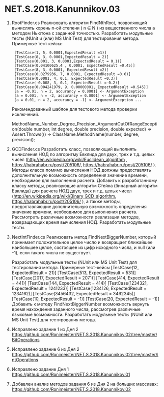 # NET.S.2018.Kanunnikov.03
1) RootFinder.cs
    Реализовать алгоритм FindNthRoot, позволяющий вычислять корень n-ой степени ( n ∈ N ) из вещественного числа а методом Ньютона с заданной точностью. Разработать модульные тесты (NUnit и (или) MS Unit Test) для тестирования метода. Примерные тест кейсы:

        [TestCase(1, 5, 0.0001,ExpectedResult =1)]
        [TestCase(8, 3, 0.0001,ExpectedResult = 2)]
        [TestCase(0.001, 3, 0.0001,ExpectedResult = 0.1)]
        [TestCase(0.04100625,4 , 0.0001, ExpectedResult =0.45)]
        [TestCase(8, 3, 0.0001, ExpectedResult =2)]
        [TestCase(0.0279936, 7, 0.0001, ExpectedResult =0.6)]
        [TestCase(0.0081, 4, 0.1, ExpectedResult =0.3)]
        [TestCase(-0.008, 3, 0.1, ExpectedResult =-0.2)]
        [TestCase(0.004241979, 9, 0.00000001, ExpectedResult =0.545)]
        [a = -0.01, n = 2, accurancy = 0.0001] <- ArgumentException
        [a = 0.001, n = -2, accurancy = 0.0001] <- ArgumentException
        [a = 0.01, n = 2, accurancy = -1] <- ArgumentException ...

    Рекомендованный шаблон для тестового метода проверки исключений.

    MethodName_Number_Degree_Precision_ArgumentOutOfRangeException(double number, int degree, double precision, double expected) => Assert.Throws(() => ClassName.MethodName(number, degree, precision));

2) GCDFinder.cs
    Разработать класс, позволяющий выполнять вычисления НОД по алгоритму Евклида для двух, трех и т.д. целых чисел (http://en.wikipedia.org/wiki/Euclidean_algorithm , https://habrahabr.ru/post/205106/, https://habrahabr.ru/post/205106/ ). Методы класса помимо вычисления НОД должны предоставлять дополнительную возможность определения значение времени, необходимое для выполнения расчета. Добавить к разработанному классу методы, реализующие алгоритм Стейна (бинарный алгоритм Евклида) для расчета НОД двух, трех и т.д. целых чисел (http://en.wikipedia.org/wiki/Binary_GCD_algorithm, https://habrahabr.ru/post/205106/ ), а также методы, предоставляющие дополнительную возможность определения значение времени, необходимое для выполнения расчета. Рассмотреть различные возможности реализации методов, возвращающих время вычисления НОД. Разработать модульные тесты.

3) NextIntFinder.cs
    Реализовать метод FindNextBiggerNumber, который принимает положительное целое число и возвращает ближайшее наибольшее целое, состоящее из цифр исходного числа, и null (или -1), если такого числа не существует.

    Разработать модульные тесты (NUnit или MS Unit Test) для тестирования метода. Примерные тест-кейсы
        [TestCase(12, ExpectedResult = 21)]
        [TestCase(513, ExpectedResult = 531)]
        [TestCase(2017, ExpectedResult = 2071)]
        [TestCase(414, ExpectedResult = 441)]
        [TestCase(144, ExpectedResult = 414)]
        [TestCase(1234321, ExpectedResult = 1241233)]
        [TestCase(1234126, ExpectedResult = 1234162)]
        [TestCase(3456432, ExpectedResult = 3462345)]
        [TestCase(10, ExpectedResult = -1)]
        [TestCase(20, ExpectedResult = -1)]
    Добавить к методу FindNextBiggerNumber возможность вернуть время нахождения заданного числа, рассмотрев различные языковые возможности. Разработать модульные тесты (NUnit или MS Unit Test) для тестирования метода.


4) Исправлено задание 1 из Дня 2
    https://github.com/Ronimeister/NET.S.2018.Kanunnikov.02/tree/master/BitOperations

5) Исправлено задание 6 из Дня 2
    https://github.com/Ronimeister/NET.S.2018.Kanunnikov.02/tree/master/IntOperations

6) Исправлено задание Дня 1
    https://github.com/Ronimeister/NET.S.2018.Kanunnikov.01

7) Добавлен анализ методов задания 6 из Дня 2 на больших массивах:
    https://github.com/Ronimeister/NET.S.2018.Kanunnikov.02
